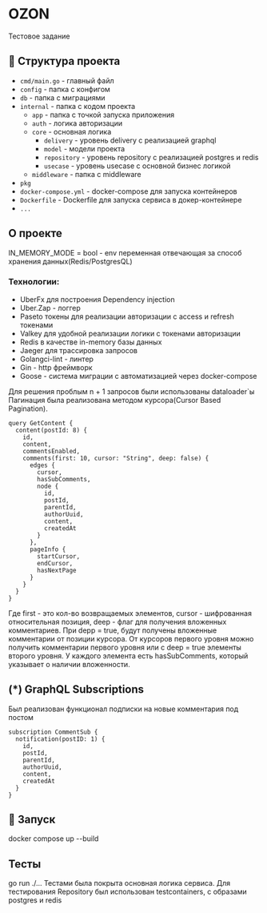 # OZON
Тестовое задание

## :open_file_folder: Структура проекта

- `cmd/main.go` - главный файл
- `config` - папка с конфигом
- `db` - папка с миграциями
- `internal` - папка с кодом проекта
    - `app` - папка с точкой запуска приложения
    - `auth` - логика авторизации
    - `core` - основная логика
        - `delivery` - уровень delivery с реализацией graphql
        - `model` - модели проекта
        - `repository` - уровень repository c реализацией postgres и redis 
        - `usecase` - уровень usecase с основной бизнес логикой
    - `middleware` - папка с middleware
- `pkg`
- `docker-compose.yml` - docker-compose для запуска контейнеров
- `Dockerfile` - Dockerfile для запуска сервиса в докер-контейнере
- `...`

## О проекте

IN_MEMORY_MODE = bool - env переменная отвечающая за способ хранения данных(Redis/PostgresQL)

### Технологии:
 - UberFx для построения Dependency injection
 - Uber.Zap - логгер
 - Paseto токены для реализации авторизации с access и refresh токенами
 - Valkey для удобной реализации логики с токенами авторизации
 - Redis в качестве in-memory базы данных
 - Jaeger для трассировка запросов
 - Golangci-lint - линтер
 - Gin - http фреймворк
 - Goose - система миграции с автоматизацией через docker-compose

Для решения проблым n + 1 запросов были использованы dataloader`ы
Пагинация была реализована методом курсора(Cursor Based Pagination). 
```
query GetContent {
  content(postId: 8) {
    id,
    content,
    commentsEnabled,
    comments(first: 10, cursor: "String", deep: false) {
      edges {
        cursor,
        hasSubComments,
        node {
          id,
          postId,
          parentId,
          authorUuid,
          content,
          createdAt
        }
      },
      pageInfo {
        startCursor,
        endCursor,
        hasNextPage
      }
    }
  }
}
```
Где first - это кол-во возвращаемых элементов, cursor - шифрованная относительная позиция, deep - флаг для получения вложенных комментариев.
При depp = true, будут получены вложенные комментарии от позиции курсора. От курсоров первого уровня можно получить комментарии первого уровня или с deep = true
элементы второго уровня. У каждого элемента есть hasSubComments, который указывает о наличии вложенности.

## (*) GraphQL Subscriptions

Был реализован функционал подписки на новые комментария под постом
```
subscription CommentSub {
  notification(postID: 1) {
    id,
	postId,
    parentId,
    authorUuid,
	content,
    createdAt
  }
}
```

## :hammer: Запуск

docker compose up --build

## Тесты

go run ./...
Тестами была покрыта основная логика сервиса.
Для тестирования Repository был использован testcontainers, с образами postgres и redis